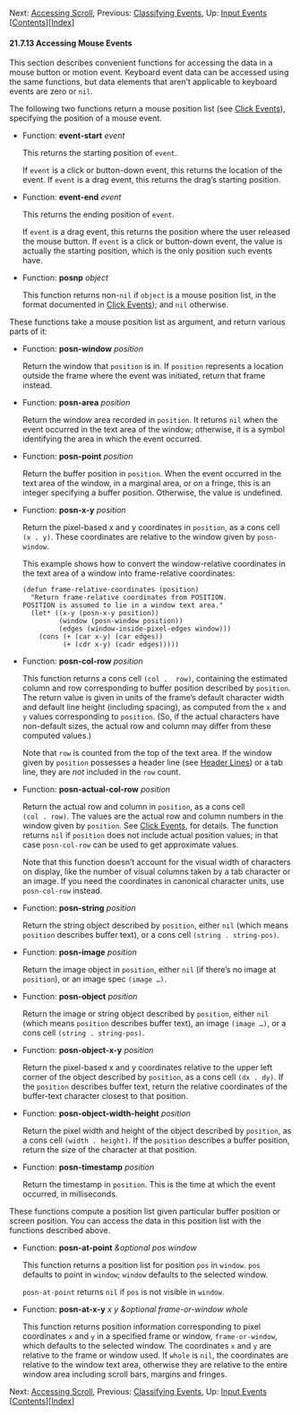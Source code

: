 <!-- This is the GNU Emacs Lisp Reference Manual
corresponding to Emacs version 27.2.

Copyright (C) 1990-1996, 1998-2021 Free Software Foundation,
Inc.

Permission is granted to copy, distribute and/or modify this document
under the terms of the GNU Free Documentation License, Version 1.3 or
any later version published by the Free Software Foundation; with the
Invariant Sections being "GNU General Public License," with the
Front-Cover Texts being "A GNU Manual," and with the Back-Cover
Texts as in (a) below.  A copy of the license is included in the
section entitled "GNU Free Documentation License."

(a) The FSF's Back-Cover Text is: "You have the freedom to copy and
modify this GNU manual.  Buying copies from the FSF supports it in
developing GNU and promoting software freedom." -->

<!-- Created by GNU Texinfo 6.7, http://www.gnu.org/software/texinfo/ -->

Next: [Accessing Scroll](Accessing-Scroll.html), Previous: [Classifying Events](Classifying-Events.html), Up: [Input Events](Input-Events.html)   \[[Contents](index.html#SEC_Contents "Table of contents")]\[[Index](Index.html "Index")]

#### 21.7.13 Accessing Mouse Events

This section describes convenient functions for accessing the data in a mouse button or motion event. Keyboard event data can be accessed using the same functions, but data elements that aren’t applicable to keyboard events are zero or `nil`.

The following two functions return a mouse position list (see [Click Events](Click-Events.html)), specifying the position of a mouse event.

*   Function: **event-start** *event*

    This returns the starting position of `event`.

    If `event` is a click or button-down event, this returns the location of the event. If `event` is a drag event, this returns the drag’s starting position.

<!---->

*   Function: **event-end** *event*

    This returns the ending position of `event`.

    If `event` is a drag event, this returns the position where the user released the mouse button. If `event` is a click or button-down event, the value is actually the starting position, which is the only position such events have.

<!---->

*   Function: **posnp** *object*

    This function returns non-`nil` if `object` is a mouse position list, in the format documented in [Click Events](Click-Events.html)); and `nil` otherwise.

These functions take a mouse position list as argument, and return various parts of it:

*   Function: **posn-window** *position*

    Return the window that `position` is in. If `position` represents a location outside the frame where the event was initiated, return that frame instead.

<!---->

*   Function: **posn-area** *position*

    Return the window area recorded in `position`. It returns `nil` when the event occurred in the text area of the window; otherwise, it is a symbol identifying the area in which the event occurred.

<!---->

*   Function: **posn-point** *position*

    Return the buffer position in `position`. When the event occurred in the text area of the window, in a marginal area, or on a fringe, this is an integer specifying a buffer position. Otherwise, the value is undefined.

<!---->

*   Function: **posn-x-y** *position*

    Return the pixel-based x and y coordinates in `position`, as a cons cell `(x . y)`<!-- /@w -->. These coordinates are relative to the window given by `posn-window`.

    This example shows how to convert the window-relative coordinates in the text area of a window into frame-relative coordinates:

        (defun frame-relative-coordinates (position)
          "Return frame-relative coordinates from POSITION.
        POSITION is assumed to lie in a window text area."
          (let* ((x-y (posn-x-y position))
                 (window (posn-window position))
                 (edges (window-inside-pixel-edges window)))
            (cons (+ (car x-y) (car edges))
                  (+ (cdr x-y) (cadr edges)))))

<!---->

*   Function: **posn-col-row** *position*

    This function returns a cons cell `(col .  row)`<!-- /@w -->, containing the estimated column and row corresponding to buffer position described by `position`. The return value is given in units of the frame’s default character width and default line height (including spacing), as computed from the `x` and `y` values corresponding to `position`. (So, if the actual characters have non-default sizes, the actual row and column may differ from these computed values.)

    Note that `row` is counted from the top of the text area. If the window given by `position` possesses a header line (see [Header Lines](Header-Lines.html)) or a tab line, they are *not* included in the `row` count.

<!---->

*   Function: **posn-actual-col-row** *position*

    Return the actual row and column in `position`, as a cons cell `(col . row)`<!-- /@w -->. The values are the actual row and column numbers in the window given by `position`. See [Click Events](Click-Events.html), for details. The function returns `nil` if `position` does not include actual position values; in that case `posn-col-row` can be used to get approximate values.

    Note that this function doesn’t account for the visual width of characters on display, like the number of visual columns taken by a tab character or an image. If you need the coordinates in canonical character units, use `posn-col-row` instead.

<!---->

*   Function: **posn-string** *position*

    Return the string object described by `position`, either `nil` (which means `position` describes buffer text), or a cons cell `(string . string-pos)`<!-- /@w -->.

<!---->

*   Function: **posn-image** *position*

    Return the image object in `position`, either `nil` (if there’s no image at `position`), or an image spec `(image …)`<!-- /@w -->.

<!---->

*   Function: **posn-object** *position*

    Return the image or string object described by `position`, either `nil` (which means `position` describes buffer text), an image `(image …)`<!-- /@w -->, or a cons cell `(string . string-pos)`<!-- /@w -->.

<!---->

*   Function: **posn-object-x-y** *position*

    Return the pixel-based x and y coordinates relative to the upper left corner of the object described by `position`, as a cons cell `(dx . dy)`<!-- /@w -->. If the `position` describes buffer text, return the relative coordinates of the buffer-text character closest to that position.

<!---->

*   Function: **posn-object-width-height** *position*

    Return the pixel width and height of the object described by `position`, as a cons cell `(width . height)`. If the `position` describes a buffer position, return the size of the character at that position.

<!---->

*   Function: **posn-timestamp** *position*

    Return the timestamp in `position`. This is the time at which the event occurred, in milliseconds.

These functions compute a position list given particular buffer position or screen position. You can access the data in this position list with the functions described above.

*   Function: **posn-at-point** *\&optional pos window*

    This function returns a position list for position `pos` in `window`. `pos` defaults to point in `window`; `window` defaults to the selected window.

    `posn-at-point` returns `nil` if `pos` is not visible in `window`.

<!---->

*   Function: **posn-at-x-y** *x y \&optional frame-or-window whole*

    This function returns position information corresponding to pixel coordinates `x` and `y` in a specified frame or window, `frame-or-window`, which defaults to the selected window. The coordinates `x` and `y` are relative to the frame or window used. If `whole` is `nil`, the coordinates are relative to the window text area, otherwise they are relative to the entire window area including scroll bars, margins and fringes.

Next: [Accessing Scroll](Accessing-Scroll.html), Previous: [Classifying Events](Classifying-Events.html), Up: [Input Events](Input-Events.html)   \[[Contents](index.html#SEC_Contents "Table of contents")]\[[Index](Index.html "Index")]

